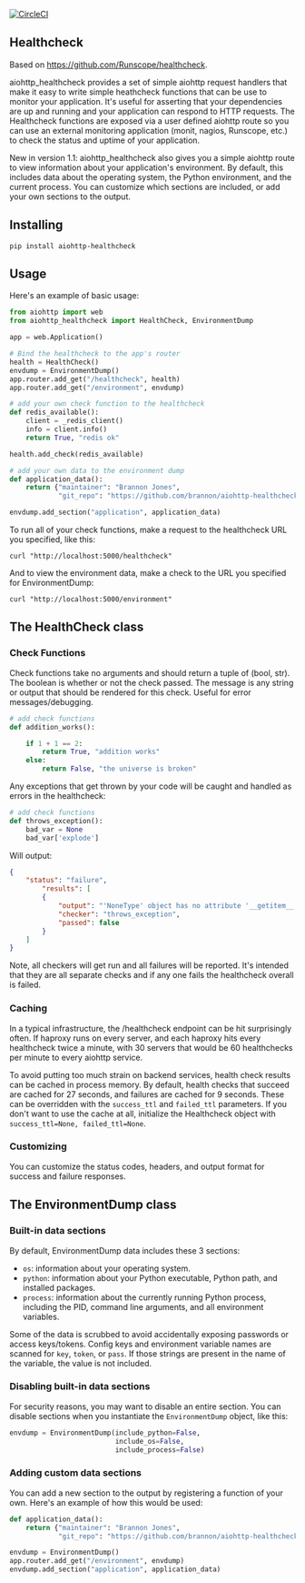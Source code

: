 [![CircleCI](https://circleci.com/gh/brannon/aiohttp-healthcheck.svg?style=svg)](https://circleci.com/gh/brannon/aiohttp-healthcheck)

Healthcheck
-----------

Based on https://github.com/Runscope/healthcheck.

aiohttp_healthcheck provides a set of simple aiohttp request handlers that make
it easy to write simple heathcheck functions that can be use to monitor your
application. It's useful for asserting that your dependencies are up and running
and your application can respond to HTTP requests. The Healthcheck functions are
exposed via a user defined aiohttp route so you can use an external monitoring
application (monit, nagios, Runscope, etc.) to check the status and uptime of
your application.

New in version 1.1: aiohttp_healthcheck also gives you a simple aiohttp route to
view information about your application's environment. By default, this includes
data about the operating system, the Python environment, and the current
process. You can customize which sections are included, or add your own sections
to the output.

## Installing

```
pip install aiohttp-healthcheck

```

## Usage

Here's an example of basic usage:

```python
from aiohttp import web
from aiohttp_healthcheck import HealthCheck, EnvironmentDump

app = web.Application()

# Bind the healthcheck to the app's router
health = HealthCheck()
envdump = EnvironmentDump()
app.router.add_get("/healthcheck", health)
app.router.add_get("/environment", envdump)

# add your own check function to the healthcheck
def redis_available():
    client = _redis_client()
    info = client.info()
    return True, "redis ok"

health.add_check(redis_available)

# add your own data to the environment dump
def application_data():
	return {"maintainer": "Brannon Jones",
	        "git_repo": "https://github.com/brannon/aiohttp-healthcheck"}

envdump.add_section("application", application_data)
```

To run all of your check functions, make a request to the healthcheck URL
you specified, like this:

```
curl "http://localhost:5000/healthcheck"
```

And to view the environment data, make a check to the URL you specified for
EnvironmentDump:

```
curl "http://localhost:5000/environment"
```

## The HealthCheck class

### Check Functions

Check functions take no arguments and should return a tuple of (bool, str).
The boolean is whether or not the check passed. The message is any string or
output that should be rendered for this check. Useful for error
messages/debugging.

```python
# add check functions
def addition_works():

	if 1 + 1 == 2:
		return True, "addition works"
	else:
		return False, "the universe is broken"
```

Any exceptions that get thrown by your code will be caught and handled as
errors in the healthcheck:

```python
# add check functions
def throws_exception():
	bad_var = None
	bad_var['explode']

```

Will output:

```json
{
	"status": "failure",
		"results": [
		{
			"output": "'NoneType' object has no attribute '__getitem__'",
			"checker": "throws_exception",
			"passed": false
		}
	]
}
```

Note, all checkers will get run and all failures will be reported. It's
intended that they are all separate checks and if any one fails the
healthcheck overall is failed.

### Caching

In a typical infrastructure, the /healthcheck endpoint can be hit surprisingly
often. If haproxy runs on every server, and each haproxy hits every healthcheck
twice a minute, with 30 servers that would be 60 healthchecks per minute to
every aiohttp service.

To avoid putting too much strain on backend services, health check results can
be cached in process memory. By default, health checks that succeed are cached
for 27 seconds, and failures are cached for 9 seconds. These can be overridden
with the `success_ttl` and `failed_ttl` parameters. If you don't want to use
the cache at all, initialize the Healthcheck object with `success_ttl=None,
failed_ttl=None`.

### Customizing

You can customize the status codes, headers, and output format for success and
failure responses.

## The EnvironmentDump class

### Built-in data sections

By default, EnvironmentDump data includes these 3 sections:

* `os`: information about your operating system.
* `python`: information about your Python executable, Python path, and
installed packages.
* `process`: information about the currently running Python process, including
the PID, command line arguments, and all environment variables.

Some of the data is scrubbed to avoid accidentally exposing passwords or access
keys/tokens. Config keys and environment variable names are scanned for `key`,
`token`, or `pass`. If those strings are present in the name of the variable,
the value is not included.

### Disabling built-in data sections

For security reasons, you may want to disable an entire section. You can
disable sections when you instantiate the `EnvironmentDump` object, like this:

```python
envdump = EnvironmentDump(include_python=False,
                          include_os=False,
                          include_process=False)
```

### Adding custom data sections

You can add a new section to the output by registering a function of your own.
Here's an example of how this would be used:

```python
def application_data():
	return {"maintainer": "Brannon Jones",
	        "git_repo": "https://github.com/brannon/aiohttp-healthcheck"}

envdump = EnvironmentDump()
app.router.add_get("/environment", envdump)
envdump.add_section("application", application_data)
```
